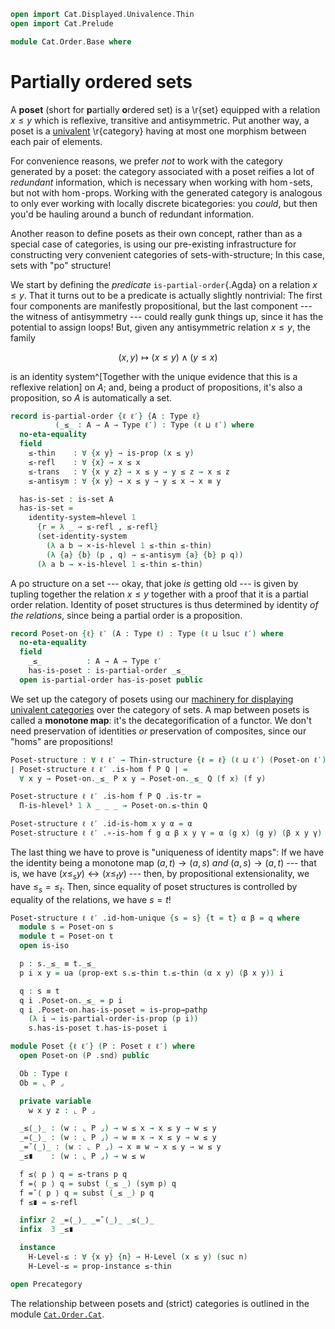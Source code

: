 ```agda
open import Cat.Displayed.Univalence.Thin
open import Cat.Prelude

module Cat.Order.Base where
```

# Partially ordered sets

A **poset** (short for **p**artially **o**rdered set) is a \r{set}
equipped with a relation $x \le y$ which is reflexive, transitive and
antisymmetric. Put another way, a poset is a [univalent] \r{category}
having at most one morphism between each pair of elements.

For convenience reasons, we prefer _not_ to work with the category
generated by a poset: the category associated with a poset reifies a lot
of _redundant_ information, which is necessary when working with
$\hom$-sets, but not with $\hom$-props. Working with the generated
category is analogous to only ever working with locally discrete
bicategories: you _could_, but then you'd be hauling around a bunch of
redundant information.

[univalent]: Cat.Univalent.html

Another reason to define posets as their own concept, rather than as a
special case of categories, is using our pre-existing infrastructure for
constructing very convenient categories of sets-with-structure; In this
case, sets with "po" structure!

We start by defining the _predicate_ `is-partial-order`{.Agda} on a
relation $x \le y$. That it turns out to be a predicate is actually
slightly nontrivial: The first four components are manifestly
propositional, but the last component --- the witness of antisymmetry
--- could really gunk things up, since it has the potential to assign
loops! But, given any antisymmetric relation $x \le y$, the family

$$
(x, y) \mapsto (x \le y) \land (y \le x)
$$

is an identity system^[Together with the unique evidence that this is a
reflexive relation] on $A$; and, being a product of propositions, it's
also a proposition, so $A$ is automatically a set.

```agda
record is-partial-order {ℓ ℓ′} {A : Type ℓ}
          (_≤_ : A → A → Type ℓ′) : Type (ℓ ⊔ ℓ′) where
  no-eta-equality
  field
    ≤-thin    : ∀ {x y} → is-prop (x ≤ y)
    ≤-refl    : ∀ {x} → x ≤ x
    ≤-trans   : ∀ {x y z} → x ≤ y → y ≤ z → x ≤ z
    ≤-antisym : ∀ {x y} → x ≤ y → y ≤ x → x ≡ y

  has-is-set : is-set A
  has-is-set =
    identity-system→hlevel 1
      {r = λ _ → ≤-refl , ≤-refl}
      (set-identity-system
        (λ a b → ×-is-hlevel 1 ≤-thin ≤-thin)
        (λ {a} {b} (p , q) → ≤-antisym {a} {b} p q))
      (λ a b → ×-is-hlevel 1 ≤-thin ≤-thin)
```

<!--
```agda
private unquoteDecl eqv = declare-record-iso eqv (quote is-partial-order)

is-partial-order-is-prop
  : ∀ {ℓ ℓ′} {A : Type ℓ} (R : A → A → Type ℓ′) → is-prop (is-partial-order R)
is-partial-order-is-prop {A = A} R x y = go x x y where
  go : is-partial-order R → is-prop (is-partial-order R)
  go x = Iso→is-hlevel 1 eqv (hlevel 1) where instance
    h-level-r : ∀ {x y} {n} → H-Level (R x y) (suc n)
    h-level-r = prop-instance (x .is-partial-order.≤-thin)

    h-level-a : H-Level A 2
    h-level-a = basic-instance 2 (is-partial-order.has-is-set x)
```
-->

A po structure on a set --- okay, that joke _is_ getting old --- is
given by tupling together the relation $x \le y$ together with a proof
that it is a partial order relation. Identity of poset structures is
thus determined by identity _of the relations_, since being a partial
order is a proposition.

```agda
record Poset-on {ℓ} ℓ′ (A : Type ℓ) : Type (ℓ ⊔ lsuc ℓ′) where
  no-eta-equality
  field
    _≤_          : A → A → Type ℓ′
    has-is-poset : is-partial-order _≤_
  open is-partial-order has-is-poset public
```

We set up the category of posets using our [machinery for displaying]
[univalent categories] over the category of sets. A map between posets
is called a **monotone map**: it's the decategorification of a functor.
We don't need preservation of identities _or_ preservation of
composites, since our "homs" are propositions!

[machinery for displaying]: Cat.Displayed.Univalence.Thin.html
[univalent categories]: Cat.Univalent.html

```agda
Poset-structure : ∀ ℓ ℓ′ → Thin-structure {ℓ = ℓ} (ℓ ⊔ ℓ′) (Poset-on ℓ′)
∣ Poset-structure ℓ ℓ′ .is-hom f P Q ∣ =
  ∀ x y → Poset-on._≤_ P x y → Poset-on._≤_ Q (f x) (f y)

Poset-structure ℓ ℓ′ .is-hom f P Q .is-tr =
  Π-is-hlevel³ 1 λ _ _ _ → Poset-on.≤-thin Q

Poset-structure ℓ ℓ′ .id-is-hom x y α = α
Poset-structure ℓ ℓ′ .∘-is-hom f g α β x y γ = α (g x) (g y) (β x y γ)
```

The last thing we have to prove is "uniqueness of identity maps": If we
have the identity being a monotone map $(a, t) \to (a, s)$ _and_ $(a, s)
\to (a, t)$ --- that is, we have $(x \le_s y) \leftrightarrow (x \le_t
y)$ --- then, by propositional extensionality, we have $\le_s = \le_t$.
Then, since equality of poset structures is controlled by equality of
the relations, we have $s = t$!

```agda
Poset-structure ℓ ℓ′ .id-hom-unique {s = s} {t = t} α β = q where
  module s = Poset-on s
  module t = Poset-on t
  open is-iso

  p : s._≤_ ≡ t._≤_
  p i x y = ua (prop-ext s.≤-thin t.≤-thin (α x y) (β x y)) i

  q : s ≡ t
  q i .Poset-on._≤_ = p i
  q i .Poset-on.has-is-poset = is-prop→pathp
    (λ i → is-partial-order-is-prop (p i))
    s.has-is-poset t.has-is-poset i
```

<!--
```agda
Posets : ∀ ℓ ℓ′ → Precategory (lsuc (ℓ ⊔ ℓ′)) (ℓ ⊔ ℓ′)
Posets ℓ ℓ′ = Structured-objects (Poset-structure ℓ ℓ′)

module Posets {ℓ ℓ′} = Precategory (Posets ℓ ℓ′)
Poset : (ℓ ℓ′ : Level) → Type (lsuc (ℓ ⊔ ℓ′))
Poset ℓ ℓ′ = Precategory.Ob (Posets ℓ ℓ′)
```
-->

```agda
module Poset {ℓ ℓ′} (P : Poset ℓ ℓ′) where
  open Poset-on (P .snd) public

  Ob : Type ℓ
  Ob = ⌞ P ⌟

  private variable
    w x y z : ⌞ P ⌟

  _≤⟨_⟩_ : (w : ⌞ P ⌟) → w ≤ x → x ≤ y → w ≤ y
  _=⟨_⟩_ : (w : ⌞ P ⌟) → w ≡ x → x ≤ y → w ≤ y
  _=˘⟨_⟩_ : (w : ⌞ P ⌟) → x ≡ w → x ≤ y → w ≤ y
  _≤∎    : (w : ⌞ P ⌟) → w ≤ w

  f ≤⟨ p ⟩ q = ≤-trans p q
  f =⟨ p ⟩ q = subst (_≤ _) (sym p) q
  f =˘⟨ p ⟩ q = subst (_≤ _) p q
  f ≤∎ = ≤-refl

  infixr 2 _=⟨_⟩_ _=˘⟨_⟩_ _≤⟨_⟩_
  infix  3 _≤∎

  instance
    H-Level-≤ : ∀ {x y} {n} → H-Level (x ≤ y) (suc n)
    H-Level-≤ = prop-instance ≤-thin

open Precategory
```

The relationship between posets and (strict) categories is outlined in
the module [`Cat.Order.Cat`](Cat.Order.Cat.html).
